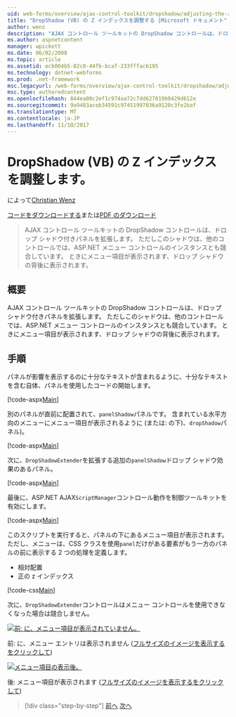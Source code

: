 ```yaml
---
uid: web-forms/overview/ajax-control-toolkit/dropshadow/adjusting-the-z-index-of-a-dropshadow-vb
title: "DropShadow (VB) の Z インデックスを調整する |Microsoft ドキュメント"
author: wenz
description: "AJAX コントロール ツールキットの DropShadow コントロールは、ドロップ シャドウ付きパネルを拡張します。 ただしこのシャドウは、insta の他のコントロールを持つ場合があります競合しています."
ms.author: aspnetcontent
manager: wpickett
ms.date: 06/02/2008
ms.topic: article
ms.assetid: ecb004b5-82c0-44fb-bcaf-233fffac6195
ms.technology: dotnet-webforms
ms.prod: .net-framework
msc.legacyurl: /web-forms/overview/ajax-control-toolkit/dropshadow/adjusting-the-z-index-of-a-dropshadow-vb
msc.type: authoredcontent
ms.openlocfilehash: 844ea00c2ef1c974aa72c7dd627819b0429d612e
ms.sourcegitcommit: 9a9483aceb34591c97451997036a9120c3fe2baf
ms.translationtype: MT
ms.contentlocale: ja-JP
ms.lasthandoff: 11/10/2017
---
```

<a name="adjusting-the-z-index-of-a-dropshadow-vb"></a>DropShadow (VB) の Z インデックスを調整します。
====================
によって[Christian Wenz](https://github.com/wenz)

[コードをダウンロードする](http://download.microsoft.com/download/5/1/6/51652a81-500b-4f6b-88d3-617103e7941e/DropShadow1.vb.zip)または[PDF のダウンロード](http://download.microsoft.com/download/b/6/a/b6ae89ee-df69-4c87-9bfb-ad1eb2b23373/dropshadow1VB.pdf)

> AJAX コントロール ツールキットの DropShadow コントロールは、ドロップ シャドウ付きパネルを拡張します。 ただしこのシャドウは、他のコントロールでは、ASP.NET メニュー コントロールのインスタンスとも競合しています。 ときにメニュー項目が表示されます、ドロップ シャドウの背後に表示されます。


## <a name="overview"></a>概要

AJAX コントロール ツールキットの DropShadow コントロールは、ドロップ シャドウ付きパネルを拡張します。 ただしこのシャドウは、他のコントロールでは、ASP.NET メニュー コントロールのインスタンスとも競合しています。 ときにメニュー項目が表示されます、ドロップ シャドウの背後に表示されます。

## <a name="steps"></a>手順

パネルが影響を表示するのに十分なテキストが含まれるように、十分なテキストを含む自体、パネルを使用したコードの開始します。

[!code-aspx[Main](adjusting-the-z-index-of-a-dropshadow-vb/samples/sample1.aspx)]

別のパネルが直前に配置されて、`panelShadow`パネルです。 含まれている水平方向のメニューにメニュー項目が表示されるように (または: の下)、`dropShadow`パネル)。

[!code-aspx[Main](adjusting-the-z-index-of-a-dropshadow-vb/samples/sample2.aspx)]

次に、`DropShadowExtender`を拡張する追加の`panelShadow`ドロップ シャドウ効果のあるパネル。

[!code-aspx[Main](adjusting-the-z-index-of-a-dropshadow-vb/samples/sample3.aspx)]

最後に、ASP.NET AJAX`ScriptManager`コントロール動作を制御ツールキットを有効にします。

[!code-aspx[Main](adjusting-the-z-index-of-a-dropshadow-vb/samples/sample4.aspx)]

このスクリプトを実行すると、パネルの下にあるメニュー項目が表示されます。 ただし、メニューは、CSS クラスを使用`panel`だけがある要素がもう一方のパネルの前に表示する 2 つの処理を定義します。

- 相対配置
- 正の z インデックス

[!code-css[Main](adjusting-the-z-index-of-a-dropshadow-vb/samples/sample5.css)]

次に、`DropShadowExtender`コントロールはメニュー コントロールを使用できなくなった場合は競合しません。


[![前: に、メニュー項目が表示されていません。](adjusting-the-z-index-of-a-dropshadow-vb/_static/image2.png)](adjusting-the-z-index-of-a-dropshadow-vb/_static/image1.png)

前: に、メニュー エントリは表示されません ([フルサイズのイメージを表示するをクリックして](adjusting-the-z-index-of-a-dropshadow-vb/_static/image3.png))


[![メニュー項目の表示後。](adjusting-the-z-index-of-a-dropshadow-vb/_static/image5.png)](adjusting-the-z-index-of-a-dropshadow-vb/_static/image4.png)

後: メニュー項目が表示されます ([フルサイズのイメージを表示するをクリックして](adjusting-the-z-index-of-a-dropshadow-vb/_static/image6.png))

>[!div class="step-by-step"]
[前へ](manipulating-dropshadow-properties-from-client-code-cs.md)
[次へ](manipulating-dropshadow-properties-from-client-code-vb.md)
